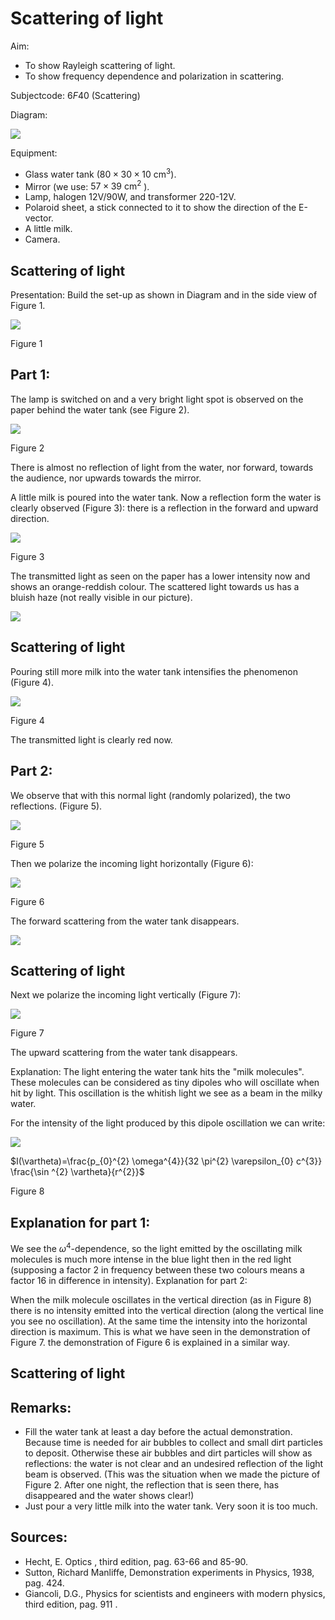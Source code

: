 # Scattering of light 

Aim:

- To show Rayleigh scattering of light.
- To show frequency dependence and polarization in scattering.

Subjectcode: $6 F 40$ (Scattering)

Diagram:

![](https://cdn.mathpix.com/cropped/2024_06_24_2d79a08410471027892ag-1.jpg?height=1422&width=1253&top_left_y=523&top_left_x=527)

Equipment:

- Glass water tank $\left(80 \times 30 \times 10 \mathrm{~cm}^{3}\right)$.
- Mirror (we use: $57 \times 39 \mathrm{~cm}^{2}$ ).
- Lamp, halogen 12V/90W, and transformer 220-12V.
- Polaroid sheet, a stick connected to it to show the direction of the E-vector.
- A little milk.
- Camera.


## Scattering of light

Presentation: Build the set-up as shown in Diagram and in the side view of Figure 1.

![](https://cdn.mathpix.com/cropped/2024_06_24_2d79a08410471027892ag-2.jpg?height=680&width=628&top_left_y=394&top_left_x=794)

Figure 1

## Part 1:

The lamp is switched on and a very bright light spot is observed on the paper behind the water tank (see Figure 2).

![](https://cdn.mathpix.com/cropped/2024_06_24_2d79a08410471027892ag-2.jpg?height=423&width=1219&top_left_y=1225&top_left_x=544)

Figure 2

There is almost no reflection of light from the water, nor forward, towards the audience, nor upwards towards the mirror.

A little milk is poured into the water tank. Now a reflection form the water is clearly observed (Figure 3): there is a reflection in the forward and upward direction.

![](https://cdn.mathpix.com/cropped/2024_06_24_2d79a08410471027892ag-2.jpg?height=434&width=1217&top_left_y=1899&top_left_x=548)

Figure 3

The transmitted light as seen on the paper has a lower intensity now and shows an orange-reddish colour. The scattered light towards us has a bluish haze (not really visible in our picture).

![](https://cdn.mathpix.com/cropped/2024_06_24_2d79a08410471027892ag-2.jpg?height=257&width=574&top_left_y=2507&top_left_x=1438)

## Scattering of light

Pouring still more milk into the water tank intensifies the phenomenon (Figure 4).

![](https://cdn.mathpix.com/cropped/2024_06_24_2d79a08410471027892ag-3.jpg?height=425&width=1216&top_left_y=353&top_left_x=540)

Figure 4

The transmitted light is clearly red now.

## Part 2:

We observe that with this normal light (randomly polarized), the two reflections. (Figure 5).

![](https://cdn.mathpix.com/cropped/2024_06_24_2d79a08410471027892ag-3.jpg?height=617&width=1231&top_left_y=1022&top_left_x=527)

Figure 5

Then we polarize the incoming light horizontally (Figure 6):

![](https://cdn.mathpix.com/cropped/2024_06_24_2d79a08410471027892ag-3.jpg?height=628&width=1159&top_left_y=1736&top_left_x=563)

Figure 6

The forward scattering from the water tank disappears.

![](https://cdn.mathpix.com/cropped/2024_06_24_2d79a08410471027892ag-3.jpg?height=259&width=574&top_left_y=2509&top_left_x=1438)

## Scattering of light

Next we polarize the incoming light vertically (Figure 7):

![](https://cdn.mathpix.com/cropped/2024_06_24_2d79a08410471027892ag-4.jpg?height=617&width=1108&top_left_y=351&top_left_x=588)

Figure 7

The upward scattering from the water tank disappears.

Explanation: The light entering the water tank hits the "milk molecules". These molecules can be considered as tiny dipoles who will oscillate when hit by light. This oscillation is the whitish light we see as a beam in the milky water.

For the intensity of the light produced by this dipole oscillation we can write:

![](https://cdn.mathpix.com/cropped/2024_06_24_2d79a08410471027892ag-4.jpg?height=551&width=417&top_left_y=1278&top_left_x=931)

$I(\vartheta)=\frac{p_{0}^{2} \omega^{4}}{32 \pi^{2} \varepsilon_{0} c^{3}} \frac{\sin ^{2} \vartheta}{r^{2}}$

Figure 8

## Explanation for part 1:

We see the $\omega^{4}$-dependence, so the light emitted by the oscillating milk molecules is much more intense in the blue light then in the red light (supposing a factor 2 in frequency between these two colours means a factor 16 in difference in intensity). Explanation for part 2:

When the milk molecule oscillates in the vertical direction (as in Figure 8) there is no intensity emitted into the vertical direction (along the vertical line you see no oscillation). At the same time the intensity into the horizontal direction is maximum. This is what we have seen in the demonstration of Figure 7. the demonstration of Figure 6 is explained in a similar way.

## Scattering of light

## Remarks:

- Fill the water tank at least a day before the actual demonstration. Because time is needed for air bubbles to collect and small dirt particles to deposit. Otherwise these air bubbles and dirt particles will show as reflections: the water is not clear and an undesired reflection of the light beam is observed. (This was the situation when we made the picture of Figure 2. After one night, the reflection that is seen there, has disappeared and the water shows clear!)
- Just pour a very little milk into the water tank. Very soon it is too much.


## Sources:

- Hecht, E. Optics , third edition, pag. 63-66 and 85-90.
- Sutton, Richard Manliffe, Demonstration experiments in Physics, 1938, pag. 424.
- Giancoli, D.G., Physics for scientists and engineers with modern physics, third edition, pag. 911 .

